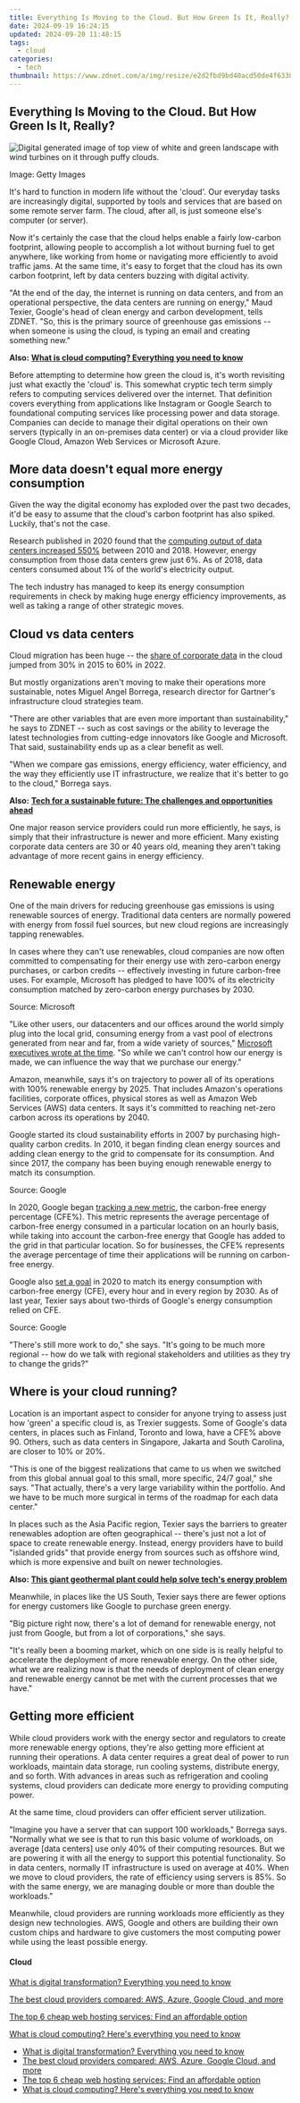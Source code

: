 ```yaml
---
title: Everything Is Moving to the Cloud. But How Green Is It, Really?
date: 2024-09-19 16:24:15
updated: 2024-09-20 11:48:15
tags:
  - cloud
categories:
  - tech
thumbnail: https://www.zdnet.com/a/img/resize/e2d2fbd9bd40acd50de4f63388d024849273f9a8/2023/02/11/5c81d546-68ac-44f0-98ac-b351dc03843a/gettyimages-13999400031.jpg?width=278&height=156&fit=crop&auto=webp
---
```


## Everything Is Moving to the Cloud. But How Green Is It, Really?

![Digital generated image of top view of white and green landscape with wind turbines on it through puffy clouds.](https://www.zdnet.com/a/img/resize/7954aedb731c36cda54cc24f5abe23047e5e4908/2023/02/11/5c81d546-68ac-44f0-98ac-b351dc03843a/gettyimages-13999400031.jpg?auto=webp&width=1280)

Image: Getty Images

It's hard to function in modern life without the 'cloud'. Our everyday tasks are increasingly digital, supported by tools and services that are based on some remote server farm. The cloud, after all, is just someone else's computer (or server).

Now it's certainly the case that the cloud helps enable a fairly low-carbon footprint, allowing people to accomplish a lot without burning fuel to get anywhere, like working from home or navigating more efficiently to avoid traffic jams. At the same time, it's easy to forget that the cloud has its own carbon footprint, left by data centers buzzing with digital activity. 

"At the end of the day, the internet is running on data centers, and from an operational perspective, the data centers are running on energy," Maud Texier, Google's head of clean energy and carbon development, tells ZDNET. "So, this is the primary source of greenhouse gas emissions -- when someone is using the cloud, is typing an email and creating something new."

**Also:** [**What is cloud computing? Everything you need to know**](https://www.zdnet.com/article/what-is-cloud-computing-everything-you-need-to-know-about-the-cloud/)

Before attempting to determine how green the cloud is, it's worth revisiting just what exactly the 'cloud' is. This somewhat cryptic tech term simply refers to computing services delivered over the internet. That definition covers everything from applications like Instagram or Google Search to foundational computing services like processing power and data storage. Companies can decide to manage their digital operations on their own servers (typically in an on-premises data center) or via a cloud provider like Google Cloud, Amazon Web Services or Microsoft Azure. 

## More data doesn't equal more energy consumption

Given the way the digital economy has exploded over the past two decades, it'd be easy to assume that the cloud's carbon footprint has also spiked. Luckily, that's not the case. 

Research published in 2020 found that the [computing output of data centers increased 550%](https://science.sciencemag.org/content/367/6481/984) between 2010 and 2018\. However, energy consumption from those data centers grew just 6%. As of 2018, data centers consumed about 1% of the world's electricity output. 

The tech industry has managed to keep its energy consumption requirements in check by making huge energy efficiency improvements, as well as taking a range of other strategic moves. 

## Cloud vs data centers

Cloud migration has been huge -- the [share of corporate data](https://www.statista.com/statistics/1062879/worldwide-cloud-storage-of-corporate-data/) in the cloud jumped from 30% in 2015 to 60% in 2022.

But mostly organizations aren't moving to make their operations more sustainable, notes Miguel Angel Borrega, research director for Gartner's infrastructure cloud strategies team. 

"There are other variables that are even more important than sustainability," he says to ZDNET -- such as cost savings or the ability to leverage the latest technologies from cutting-edge innovators like Google and Microsoft. That said, sustainability ends up as a clear benefit as well. 

"When we compare gas emissions, energy efficiency, water efficiency, and the way they efficiently use IT infrastructure, we realize that it's better to go to the cloud," Borrega says. 

**Also:** [**Tech for a sustainable future: The challenges and opportunities ahead**](https://www.zdnet.com/home-and-office/sustainability/tech-for-a-sustainable-future-the-challenges-and-opportunities-ahead/)

One major reason service providers could run more efficiently, he says, is simply that their infrastructure is newer and more efficient. Many existing corporate data centers are 30 or 40 years old, meaning they aren't taking advantage of more recent gains in energy efficiency.

## Renewable energy

One of the main drivers for reducing greenhouse gas emissions is using renewable sources of energy. Traditional data centers are normally powered with energy from fossil fuel sources, but new cloud regions are increasingly tapping renewables. 

In cases where they can't use renewables, cloud companies are now often committed to compensating for their energy use with zero-carbon energy purchases, or carbon credits -- effectively investing in future carbon-free uses. For example, Microsoft has pledged to have 100% of its electricity consumption matched by zero-carbon energy purchases by 2030\. 

Source: Microsoft

"Like other users, our datacenters and our offices around the world simply plug into the local grid, consuming energy from a vast pool of electrons generated from near and far, from a wide variety of sources," [Microsoft executives wrote at the time](https://blogs.microsoft.com/blog/2021/07/14/made-to-measure-sustainability-commitment-progress-and-updates/). "So while we can't control how our energy is made, we can influence the way that we purchase our energy."

Amazon, meanwhile, says it's on trajectory to power all of its operations with 100% renewable energy by 2025\. That includes Amazon's operations facilities, corporate offices, physical stores as well as Amazon Web Services (AWS) data centers. It says it's committed to reaching net-zero carbon across its operations by 2040\. 

Google started its cloud sustainability efforts in 2007 by purchasing high-quality carbon credits. In 2010, it began finding clean energy sources and adding clean energy to the grid to compensate for its consumption. And since 2017, the company has been buying enough renewable energy to match its consumption. 

Source: Google

In 2020, Google began [tracking a new metric](https://www.zdnet.com/article/how-clean-is-cloud-computing-new-data-reveals-how-green-googles-data-centers-really-are/), the carbon-free energy percentage (CFE%). This metric represents the average percentage of carbon-free energy consumed in a particular location on an hourly basis, while taking into account the carbon-free energy that Google has added to the grid in that particular location. So for businesses, the CFE% represents the average percentage of time their applications will be running on carbon-free energy.

Google also [set a goal](https://cloud.google.com/blog/topics/inside-google-cloud/announcing-round-the-clock-clean-energy-for-cloud) in 2020 to match its energy consumption with carbon-free energy (CFE), every hour and in every region by 2030\. As of last year, Texier says about two-thirds of Google's energy consumption relied on CFE. 

Source: Google

"There's still more work to do," she says. "It's going to be much more regional -- how do we talk with regional stakeholders and utilities as they try to change the grids?"

## Where is your cloud running? 

Location is an important aspect to consider for anyone trying to assess just how 'green' a specific cloud is, as Trexier suggests. Some of Google's data centers, in places such as Finland, Toronto and Iowa, have a CFE% above 90\. Others, such as data centers in Singapore, Jakarta and South Carolina, are closer to 10% or 20%. 

"This is one of the biggest realizations that came to us when we switched from this global annual goal to this small, more specific, 24/7 goal," she says. "That actually, there's a very large variability within the portfolio. And we have to be much more surgical in terms of the roadmap for each data center."

In places such as the Asia Pacific region, Texier says the barriers to greater renewables adoption are often geographical -- there's just not a lot of space to create renewable energy. Instead, energy providers have to build "islanded grids" that provide energy from sources such as offshore wind, which is more expensive and built on newer technologies. 

**Also: [This giant geothermal plant could help solve tech's energy problem](https://www.zdnet.com/article/this-giant-geothermal-plant-is-surrounded-by-lava-it-could-help-solve-techs-energy-problem/)**

Meanwhile, in places like the US South, Texier says there are fewer options for energy customers like Google to purchase green energy. 

"Big picture right now, there's a lot of demand for renewable energy, not just from Google, but from a lot of corporations," she says.

"It's really been a booming market, which on one side is is really helpful to accelerate the deployment of more renewable energy. On the other side, what we are realizing now is that the needs of deployment of clean energy and renewable energy cannot be met with the current processes that we have."

## Getting more efficient

While cloud providers work with the energy sector and regulators to create more renewable energy options, they're also getting more efficient at running their operations. A data center requires a great deal of power to run workloads, maintain data storage, run cooling systems, distribute energy, and so forth. With advances in areas such as refrigeration and cooling systems, cloud providers can dedicate more energy to providing computing power. 

At the same time, cloud providers can offer efficient server utilization. 

"Imagine you have a server that can support 100 workloads," Borrega says. "Normally what we see is that to run this basic volume of workloads, on average \[data centers\] use only 40% of their computing resources. But we are powering it with all the energy to support this potential functionality. So in data centers, normally IT infrastructure is used on average at 40%. When we move to cloud providers, the rate of efficiency using servers is 85%. So with the same energy, we are managing double or more than double the workloads."

Meanwhile, cloud providers are running workloads more efficiently as they design new technologies. AWS, Google and others are building their own custom chips and hardware to give customers the most computing power while using the least possible energy. 

#### Cloud

[​What is digital transformation? Everything you need to know](https://www.zdnet.com/article/what-is-digital-transformation-everything-you-need-to-know-about-how-technology-is-reshaping/ "​What is digital transformation? Everything you need to know")

[The best cloud providers compared: AWS, Azure, Google Cloud, and more](https://www.zdnet.com/article/the-top-cloud-providers-of-2021-aws-microsoft-azure-google-cloud-hybrid-saas/ "The best cloud providers compared: AWS, Azure, Google Cloud, and more")

[The top 6 cheap web hosting services: Find an affordable option](https://www.zdnet.com/article/best-cheap-web-hosting/ "The top 6 cheap web hosting services: Find an affordable option")

[What is cloud computing? Here's everything you need to know](https://www.zdnet.com/article/what-is-cloud-computing-everything-you-need-to-know-about-the-cloud/ "What is cloud computing? Here's everything you need to know")

* [​What is digital transformation? Everything you need to know](https://www.zdnet.com/article/what-is-digital-transformation-everything-you-need-to-know-about-how-technology-is-reshaping/ "​What is digital transformation? Everything you need to know")
* [The best cloud providers compared: AWS, Azure, Google Cloud, and more](https://www.zdnet.com/article/the-top-cloud-providers-of-2021-aws-microsoft-azure-google-cloud-hybrid-saas/ "The best cloud providers compared: AWS, Azure, Google Cloud, and more")
* [The top 6 cheap web hosting services: Find an affordable option](https://www.zdnet.com/article/best-cheap-web-hosting/ "The top 6 cheap web hosting services: Find an affordable option")
* [What is cloud computing? Here's everything you need to know](https://www.zdnet.com/article/what-is-cloud-computing-everything-you-need-to-know-about-the-cloud/ "What is cloud computing? Here's everything you need to know")

<ins class="adsbygoogle"
     style="display:block"
     data-ad-format="autorelaxed"
     data-ad-client="ca-pub-7571918770474297"
     data-ad-slot="1223367746"></ins>



<ins class="adsbygoogle"
     style="display:block"
     data-ad-client="ca-pub-7571918770474297"
     data-ad-slot="8358498916"
     data-ad-format="auto"
     data-full-width-responsive="true"></ins>
